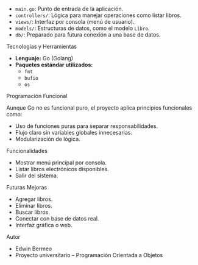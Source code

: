 - `main.go`: Punto de entrada de la aplicación.
- `controllers/`: Lógica para manejar operaciones como listar libros.
- `views/`: Interfaz por consola (menú de usuario).
- `models/`: Estructuras de datos, como el modelo `Libro`.
- `db/`: Preparado para futura conexión a una base de datos.

Tecnologías y Herramientas

- **Lenguaje:** Go (Golang)
- **Paquetes estándar utilizados:**
  - `fmt`
  - `bufio`
  - `os`

Programación Funcional

Aunque Go no es funcional puro, el proyecto aplica principios funcionales como:
- Uso de funciones puras para separar responsabilidades.
- Flujo claro sin variables globales innecesarias.
- Modularización de lógica.

Funcionalidades

- Mostrar menú principal por consola.
- Listar libros electrónicos disponibles.
- Salir del sistema.

Futuras Mejoras

- Agregar libros.
- Eliminar libros.
- Buscar libros.
- Conectar con base de datos real.
- Interfaz gráfica o web.

Autor

- Edwin Bermeo  
- Proyecto universitario – Programación Orientada a Objetos


